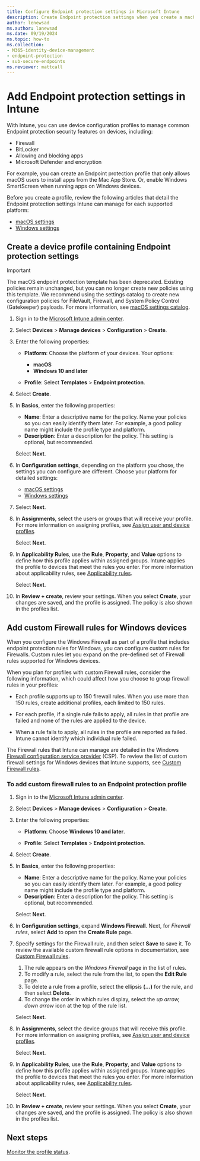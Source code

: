 ```yaml
---
title: Configure Endpoint protection settings in Microsoft Intune
description: Create Endpoint protection settings when you create a macOS or Windows device profile in Microsoft Intune.
author: lenewsad
ms.author: lanewsad
ms.date: 09/19/2024
ms.topic: how-to
ms.collection:
- M365-identity-device-management
- endpoint-protection
- sub-secure-endpoints
ms.reviewer: mattcall
---
```


# Add Endpoint protection settings in Intune

With Intune, you can use device configuration profiles to manage common Endpoint protection security features on devices, including:

- Firewall
- BitLocker
- Allowing and blocking apps
- Microsoft Defender and encryption

For example, you can create an Endpoint protection profile that only allows macOS users to install apps from the Mac App Store. Or, enable Windows SmartScreen when running apps on Windows devices.

Before you create a profile, review the following articles that detail the Endpoint protection settings Intune can manage for each supported platform:

- [macOS settings](endpoint-protection-macos.md)
- [Windows settings](endpoint-protection-windows-10.md)

## Create a device profile containing Endpoint protection settings

> [!IMPORTANT]
> The macOS endpoint protection template has been deprecated. Existing policies remain unchanged, but you can no longer create new policies using this template. We recommend using the settings catalog to create new configuration policies for FileVault, Firewall, and System Policy Control (Gatekeeper) payloads. For more information, see [macOS settings catalog](../configuration/settings-catalog.md).

1. Sign in to the [Microsoft Intune admin center](https://go.microsoft.com/fwlink/?linkid=2109431).

2. Select **Devices** > **Manage devices** > **Configuration** > **Create**.

3. Enter the following properties:

    - **Platform**: Choose the platform of your devices. Your options:

        - **macOS**
        - **Windows 10 and later**

    - **Profile**: Select **Templates** > **Endpoint protection**.

4. Select **Create**.

5. In **Basics**, enter the following properties:

   - **Name**: Enter a descriptive name for the policy. Name your policies so you can easily identify them later. For example, a good policy name might include the profile type and platform.
   - **Description**: Enter a description for the policy. This setting is optional, but recommended.

   Select **Next**.

6. In **Configuration settings**, depending on the platform you chose, the settings you can configure are different. Choose your platform for detailed settings:

   - [macOS settings](endpoint-protection-macos.md)
   - [Windows settings](endpoint-protection-windows-10.md)

7. Select **Next**.

8. In **Assignments**, select the users or groups that will receive your profile. For more information on assigning profiles, see [Assign user and device profiles](../configuration/device-profile-assign.md).

   Select **Next**.

9. In **Applicability Rules**, use the **Rule**, **Property**, and **Value** options to define how this profile applies within assigned groups. Intune applies the profile to devices that meet the rules you enter. For more information about applicability rules, see [Applicability rules](../configuration/device-profile-create.md).

   Select **Next**.

10. In **Review + create**, review your settings. When you select **Create**, your changes are saved, and the profile is assigned. The policy is also shown in the profiles list.

## Add custom Firewall rules for Windows devices

When you configure the Windows Firewall as part of a profile that includes endpoint protection rules for Windows, you can configure custom rules for Firewalls. Custom rules let you expand on the pre-defined set of Firewall rules supported for Windows devices.

When you plan for profiles with custom Firewall rules, consider the following information, which could affect how you choose to group firewall rules in your profiles:

- Each profile supports up to 150 firewall rules. When you use more than 150 rules, create additional profiles, each limited to 150 rules.

- For each profile, if a single rule fails to apply, all rules in that profile are failed and none of the rules are applied to the device.

- When a rule fails to apply, all rules in the profile are reported as failed. Intune cannot identify which individual rule failed.

The Firewall rules that Intune can manage are detailed in the Windows [Firewall configuration service provider](/windows/client-management/mdm/firewall-csp) (CSP). To review the list of custom firewall settings for Windows devices that Intune supports, see [Custom Firewall rules](endpoint-protection-windows-10.md#firewall-rules).

### To add custom firewall rules to an Endpoint protection profile

1. Sign in to the [Microsoft Intune admin center](https://go.microsoft.com/fwlink/?linkid=2109431).

2. Select **Devices** > **Manage devices** > **Configuration** > **Create**.

3. Enter the following properties:

    - **Platform**: Choose **Windows 10 and later**.

    - **Profile**: Select **Templates** > **Endpoint protection**.

4. Select **Create**.

5. In **Basics**, enter the following properties:

   - **Name**: Enter a descriptive name for the policy. Name your policies so you can easily identify them later. For example, a good policy name might include the profile type and platform.
   - **Description**: Enter a description for the policy. This setting is optional, but recommended.

   Select **Next**.

6. In **Configuration settings**, expand **Windows Firewall**. Next, for *Firewall rules*, select **Add** to open the **Create Rule** page.

7. Specify settings for the Firewall rule, and then select **Save** to save it. To review the available custom firewall rule options in documentation, see [Custom Firewall rules](endpoint-protection-windows-10.md#firewall-rules).

    1. The rule appears on the *Windows Firewall* page in the list of rules.
    2. To modify a rule, select the rule from the list, to open the **Edit Rule** page.
    3. To delete a rule from a profile, select the ellipsis **(…)** for the rule, and then select **Delete**.
    4. To change the order in which rules display, select the *up arrow, down arrow* icon at the top of the rule list.

   Select **Next**.

8. In **Assignments**, select the device groups that will receive this profile. For more information on assigning profiles, see [Assign user and device profiles](../configuration/device-profile-assign.md).

   Select **Next**.

9. In **Applicability Rules**, use the **Rule**, **Property**, and **Value** options to define how this profile applies within assigned groups. Intune applies the profile to devices that meet the rules you enter. For more information about applicability rules, see [Applicability rules](../configuration/device-profile-create.md).

   Select **Next**.

10. In **Review + create**, review your settings. When you select **Create**, your changes are saved, and the profile is assigned. The policy is also shown in the profiles list.

## Next steps

[Monitor the profile status](../configuration/device-profile-monitor.md).
